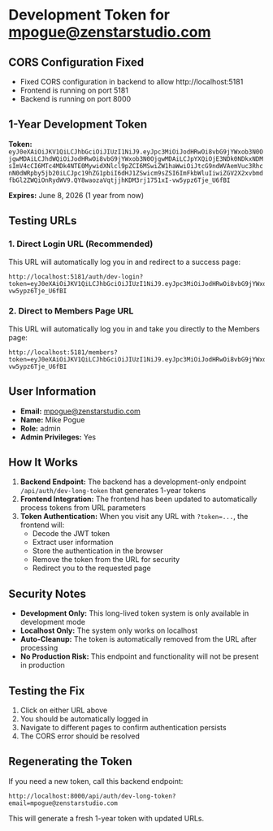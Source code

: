 # Development Token for mpogue@zenstarstudio.com

## CORS Configuration Fixed
- Fixed CORS configuration in backend to allow http://localhost:5181
- Frontend is running on port 5181
- Backend is running on port 8000

## 1-Year Development Token

**Token:** `eyJ0eXAiOiJKV1QiLCJhbGciOiJIUzI1NiJ9.eyJpc3MiOiJodHRwOi8vbG9jYWxob3N0OjgwMDAiLCJhdWQiOiJodHRwOi8vbG9jYWxob3N0OjgwMDAiLCJpYXQiOjE3NDk0NDkxNDMsImV4cCI6MTc4MDk4NTE0MywidXNlcl9pZCI6MSwiZW1haWwiOiJtcG9ndWVAemVuc3RhcnN0dWRpby5jb20iLCJpc19hZG1pbiI6dHJ1ZSwicm9sZSI6ImFkbWluIiwiZGV2X2xvbmdfbGl2ZWQiOnRydWV9.QY8waozaVqtjjhKDM3rj1751xI-vw5ypz6Tje_U6fBI`

**Expires:** June 8, 2026 (1 year from now)

## Testing URLs

### 1. Direct Login URL (Recommended)
This URL will automatically log you in and redirect to a success page:
```
http://localhost:5181/auth/dev-login?token=eyJ0eXAiOiJKV1QiLCJhbGciOiJIUzI1NiJ9.eyJpc3MiOiJodHRwOi8vbG9jYWxob3N0OjgwMDAiLCJhdWQiOiJodHRwOi8vbG9jYWxob3N0OjgwMDAiLCJpYXQiOjE3NDk0NDkxNDMsImV4cCI6MTc4MDk4NTE0MywidXNlcl9pZCI6MSwiZW1haWwiOiJtcG9ndWVAemVuc3RhcnN0dWRpby5jb20iLCJpc19hZG1pbiI6dHJ1ZSwicm9sZSI6ImFkbWluIiwiZGV2X2xvbmdfbGl2ZWQiOnRydWV9.QY8waozaVqtjjhKDM3rj1751xI-vw5ypz6Tje_U6fBI
```

### 2. Direct to Members Page URL
This URL will automatically log you in and take you directly to the Members page:
```
http://localhost:5181/members?token=eyJ0eXAiOiJKV1QiLCJhbGciOiJIUzI1NiJ9.eyJpc3MiOiJodHRwOi8vbG9jYWxob3N0OjgwMDAiLCJhdWQiOiJodHRwOi8vbG9jYWxob3N0OjgwMDAiLCJpYXQiOjE3NDk0NDkxNDMsImV4cCI6MTc4MDk4NTE0MywidXNlcl9pZCI6MSwiZW1haWwiOiJtcG9ndWVAemVuc3RhcnN0dWRpby5jb20iLCJpc19hZG1pbiI6dHJ1ZSwicm9sZSI6ImFkbWluIiwiZGV2X2xvbmdfbGl2ZWQiOnRydWV9.QY8waozaVqtjjhKDM3rj1751xI-vw5ypz6Tje_U6fBI
```

## User Information
- **Email:** mpogue@zenstarstudio.com
- **Name:** Mike Pogue
- **Role:** admin
- **Admin Privileges:** Yes

## How It Works

1. **Backend Endpoint:** The backend has a development-only endpoint `/api/auth/dev-long-token` that generates 1-year tokens
2. **Frontend Integration:** The frontend has been updated to automatically process tokens from URL parameters
3. **Token Authentication:** When you visit any URL with `?token=...`, the frontend will:
   - Decode the JWT token
   - Extract user information
   - Store the authentication in the browser
   - Remove the token from the URL for security
   - Redirect you to the requested page

## Security Notes

- **Development Only:** This long-lived token system is only available in development mode
- **Localhost Only:** The system only works on localhost
- **Auto-Cleanup:** The token is automatically removed from the URL after processing
- **No Production Risk:** This endpoint and functionality will not be present in production

## Testing the Fix

1. Click on either URL above
2. You should be automatically logged in
3. Navigate to different pages to confirm authentication persists
4. The CORS error should be resolved

## Regenerating the Token

If you need a new token, call this backend endpoint:
```
http://localhost:8000/api/auth/dev-long-token?email=mpogue@zenstarstudio.com
```

This will generate a fresh 1-year token with updated URLs.
